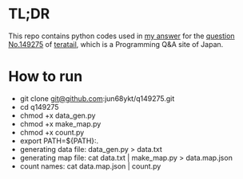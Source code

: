 # TL;DR

This repo contains python codes used in [my answer](https://teratail.com/questions/149275#reply-224709) for the [question No.149275](https://teratail.com/questions/149275) of [teratail](https://teratail.com/), which is a Programming Q&A site of Japan.

# How to run

- git clone git@github.com:jun68ykt/q149275.git
- cd q149275
- chmod +x data_gen.py
- chmod +x make_map.py
- chmod +x count.py
- export PATH=${PATH}:.
- generating data file: data_gen.py > data.txt
- generating map file: cat data.txt | make_map.py > data.map.json
- count names: cat data.map.json | count.py
